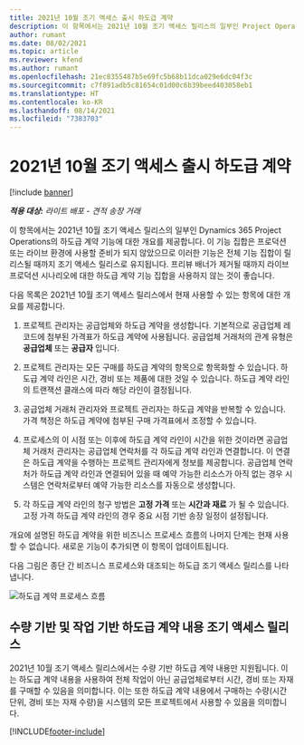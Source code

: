 ```yaml
---
title: 2021년 10월 조기 액세스 출시 하도급 계약
description: 이 항목에서는 2021년 10월 조기 액세스 릴리스의 일부인 Project Operations의 하도급 계약 기능에 대한 개요를 제공합니다.
author: rumant
ms.date: 08/02/2021
ms.topic: article
ms.reviewer: kfend
ms.author: rumant
ms.openlocfilehash: 21ec8355487b5e69fc5b68b11dca029e6dc04f3c
ms.sourcegitcommit: c7f891adb5c81654c01d00c6b39beed403058eb1
ms.translationtype: HT
ms.contentlocale: ko-KR
ms.lasthandoff: 08/14/2021
ms.locfileid: "7383703"
---
```

# <a name="subcontracting-in-october-2021-early-access-release"></a>2021년 10월 조기 액세스 출시 하도급 계약

[!include [banner](../../includes/dataverse-preview.md)]

_**적용 대상:** 라이트 배포 - 견적 송장 거래_

이 항목에서는 2021년 10월 조기 액세스 릴리스의 일부인 Dynamics 365 Project Operations의 하도급 계약 기능에 대한 개요를 제공합니다. 이 기능 집합은 프로덕션 또는 라이브 환경에 사용할 준비가 되지 않았으므로 이러한 기능은 전체 기능 집합이 릴리스될 때까지 조기 액세스 릴리스로 유지됩니다. 프리뷰 배너가 제거될 때까지 라이브 프로덕션 시나리오에 대한 하도급 계약 기능 집합을 사용하지 않는 것이 좋습니다. 

다음 목록은 2021년 10월 조기 액세스 릴리스에서 현재 사용할 수 있는 항목에 대한 개요를 제공합니다.

1. 프로젝트 관리자는 공급업체와 하도급 계약을 생성합니다. 기본적으로 공급업체 레코드에 첨부된 가격표가 하도급 계약에 사용됩니다. 공급업체 거래처의 관계 유형은 **공급업체** 또는 **공급자** 입니다.

2. 프로젝트 관리자는 모든 구매를 하도급 계약의 항목으로 항목화할 수 있습니다. 하도급 계약 라인은 시간, 경비 또는 제품에 대한 것일 수 있습니다. 하도급 계약 라인의 트랜잭션 클래스에 따라 해당 라인이 결정됩니다.

3. 공급업체 거래처 관리자와 프로젝트 관리자는 하도급 계약을 반복할 수 있습니다. 가격 책정은 하도급 계약에 첨부된 구매 가격표에서 조정할 수 있습니다.

4. 프로세스의 이 시점 또는 이후에 하도급 계약 라인이 시간을 위한 것이라면 공급업체 거래처 관리자는 공급업체 연락처를 각 하도급 계약 라인과 연결합니다. 이 연결은 하도급 계약을 수행하는 프로젝트 관리자에게 정보를 제공합니다. 공급업체 연락처가 하도급 계약 라인과 연결되어 있을 때 예약 가능한 리소스가 아직 없는 경우 시스템은 연락처로부터 예약 가능한 리소스를 자동으로 생성합니다.

5. 각 하도급 계약 라인의 청구 방법은 **고정 가격** 또는 **시간과 재료** 가 될 수 있습니다. 고정 가격 하도급 계약 라인의 경우 중요 시점 기반 송장 일정이 설정됩니다.

개요에 설명된 하도급 계약을 위한 비즈니스 프로세스 흐름의 나머지 단계는 현재 사용할 수 없습니다. 새로운 기능이 추가되면 이 항목이 업데이트됩니다. 

다음 그림은 종단 간 비즈니스 프로세스와 대조되는 하도급 조기 액세스 릴리스를 나타냅니다.

![하도급 계약 프로세스 흐름](../media/SubcontractingEAFlow.png)  


## <a name="quantity-based-and-work-based-subcontract-lines-early-access-release"></a>수량 기반 및 작업 기반 하도급 계약 내용 조기 액세스 릴리스
2021년 10월 조기 액세스 릴리스에서는 수량 기반 하도급 계약 내용만 지원됩니다. 이는 하도급 계약 내용을 사용하여 전체 작업이 아닌 공급업체로부터 시간, 경비 또는 자재를 구매할 수 있음을 의미합니다. 이는 또한 하도급 계약 내용에서 구매하는 수량(시간 단위, 경비 또는 자재 수량)을 시스템의 모든 프로젝트에서 사용할 수 있음을 의미합니다.



[!INCLUDE[footer-include](../../includes/footer-banner.md)]

